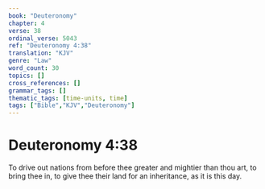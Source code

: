 ```yaml
---
book: "Deuteronomy"
chapter: 4
verse: 38
ordinal_verse: 5043
ref: "Deuteronomy 4:38"
translation: "KJV"
genre: "Law"
word_count: 30
topics: []
cross_references: []
grammar_tags: []
thematic_tags: [time-units, time]
tags: ["Bible","KJV","Deuteronomy"]
---
```


# Deuteronomy 4:38

To drive out nations from before thee greater and mightier than thou art, to bring thee in, to give thee their land for an inheritance, as it is this day.
